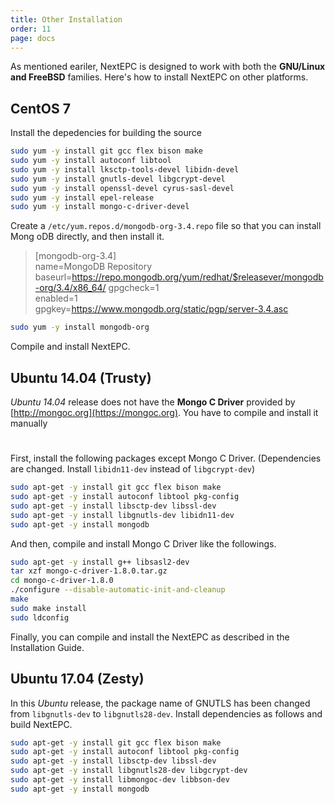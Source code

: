 ```yaml
---
title: Other Installation
order: 11
page: docs
---
```


As mentioned eariler, NextEPC is designed to work with both the **GNU/Linux and FreeBSD** families. Here's how to install NextEPC on other platforms.

## CentOS 7

Install the depedencies for building the source
```bash
sudo yum -y install git gcc flex bison make
sudo yum -y install autoconf libtool
sudo yum -y install lksctp-tools-devel libidn-devel
sudo yum -y install gnutls-devel libgcrypt-devel
sudo yum -y install openssl-devel cyrus-sasl-devel
sudo yum -y install epel-release
sudo yum -y install mongo-c-driver-devel
```

Create a `/etc/yum.repos.d/mongodb-org-3.4.repo` file so that you can install Mong
oDB directly, and then install it.
>[mongodb-org-3.4]  
>name=MongoDB Repository  
>baseurl=https://repo.mongodb.org/yum/redhat/$releasever/mongodb-org/3.4/x86_64/ 
>gpgcheck=1  
>enabled=1  
>gpgkey=https://www.mongodb.org/static/pgp/server-3.4.asc  

```bash
sudo yum -y install mongodb-org
```

Compile and install NextEPC.

## Ubuntu 14.04 (Trusty)

_Ubuntu 14.04_ release does not have the **Mongo C Driver** provided by [http://mongoc.org](https://mongoc.org). You have to compile and install it manually

#
First, install the following packages except Mongo C Driver.
(Dependencies are changed. Install `libidn11-dev` instead of `libgcrypt-dev`)

```bash
sudo apt-get -y install git gcc flex bison make
sudo apt-get -y install autoconf libtool pkg-config
sudo apt-get -y install libsctp-dev libssl-dev
sudo apt-get -y install libgnutls-dev libidn11-dev 
sudo apt-get -y install mongodb
```

And then, compile and install Mongo C Driver like the followings.
```bash
sudo apt-get -y install g++ libsasl2-dev
tar xzf mongo-c-driver-1.8.0.tar.gz
cd mongo-c-driver-1.8.0
./configure --disable-automatic-init-and-cleanup
make
sudo make install
sudo ldconfig
```

Finally, you can compile and install the NextEPC as described in the Installation Guide.


## Ubuntu 17.04 (Zesty)

In this _Ubuntu_ release, the package name of GNUTLS has been changed from `libgnutls-dev` to `libgnutls28-dev`. Install dependencies as follows and build NextEPC.

```bash
sudo apt-get -y install git gcc flex bison make
sudo apt-get -y install autoconf libtool pkg-config
sudo apt-get -y install libsctp-dev libssl-dev
sudo apt-get -y install libgnutls28-dev libgcrypt-dev
sudo apt-get -y install libmongoc-dev libbson-dev
sudo apt-get -y install mongodb
```
